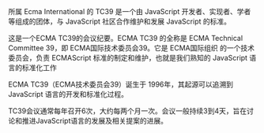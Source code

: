 所属 Ecma International 的 TC39 是一个由 JavaScript 开发者、实现者、学者等组成的团体，与 JavaScript 社区合作维护和发展 JavaScript 的标准。

这是一个ECMA TC39的会议纪要。ECMA TC39 的全称是 ECMA Technical Committee 39，即 ECMA国际技术委员会39。它是 ECMA国际组织 的一个技术委员会，负责 ECMAScript 标准的制定和维护，也就是我们熟知的 JavaScript 语言的标准化工作

ECMA TC39（ECMA技术委员会39）诞生于 1996年，其起源可以追溯到 JavaScript 语言的开发和标准化过程。

TC39会议通常每年召开6次，大约每两个月一次。会议一般持续3到4天，旨在讨论和推进JavaScript语言的发展及相关提案的进展。

